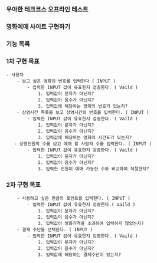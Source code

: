 ### 우아한 테크코스 오프라인 테스트

### 영화예매 사이트 구현하기

### 기능 목록
### 1차 구현 목표
	- 사용자
		- 보고 싶은 영화의 번호를 입력한다 ( INPUT )
			- 입력한 INPUT 값이 유효한지 검증한다. ( Vaild )
			  	1. 입력값이 문자가 아닌지? 
			  	2. 입력값이 음수가 아닌지?
			  	3. 입력값에 해당하는 영화의 번호가 있는지? 
		- 상영시간 목록을 보고 상영시간의 번호를 입력한다. ( INPUT )
			- 입력한 INPUT 값이 유효한지 검증한다. ( Vaild )
			  	1. 입력값이 문자가 아닌지? 
			  	2. 입력값이 음수가 아닌지?
			  	3. 입력값에 해당하는 영화의 시간표가 있는지? 
	   - 상영인원의 수를 보고 예매 할 사람의 수를 입력한다. ( INPUT )
	   		- 입력한 INPUT 값이 유효한지 검증한다. ( Vaild )
	   			1. 입력값이 문자가 아닌지? 
			  	2. 입력값이 음수가 아닌지?
			  	3. 입력한 인원이 예매 가능한 수와 비교하여 적절한지?
### 2차 구현 목표			  	
		- 사용하고 싶은 만큼의 포인트를 입력한다. ( INPUT ) 
			- 입력한 INPUT 값이 유효한지 검증한다.( Vaild )
				1. 입력값이 문자가 아닌지? 
			  	2. 입력값이 음수가 아닌지?
			  	3. 입력값이 영화가격을 초과하여 입력하지 않았는지? 
		- 결제 수단을 선택한다. ( INPUT )
			- 입력한 INPUT 값이 유효한지 검증한다. ( Vaild )
				1. 입력값이 문자가 아닌지? 
			  	2. 입력값이 음수가 아닌지?
			  	3. 입력값에 해당하는 결제수단이 있는지? 
	